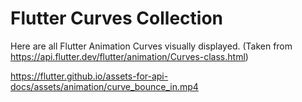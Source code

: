 # Flutter Curves Collection
Here are all Flutter Animation Curves visually displayed. (Taken from https://api.flutter.dev/flutter/animation/Curves-class.html)

https://flutter.github.io/assets-for-api-docs/assets/animation/curve_bounce_in.mp4

